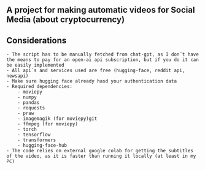 ## A project for making automatic videos for Social Media (about cryptocurrency)

## Considerations
    - The script has to be manually fetched from chat-gpt, as I don´t have the means to pay for an open-ai api subscription, but if you do it can be easily implemented
    - All api´s and services used are free (hugging-face, reddit api, newsapi)
    - Make sure hugging face already hasd your authentication data
    - Required dependencies:
        - moviepy
        - numpy
        - pandas
        - requests
        - praw
        - imagemagik (for moviepy)git 
        - ffmpeg (for moviepy)
        - torch
        - tensorflow
        - transformers
        - hugging-face-hub
    - The code relies on external google colab for getting the subtitles of the video, as it is faster than running it locally (at least in my PC)
        
